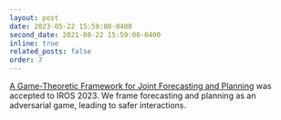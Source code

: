 ```yaml
---
layout: post
date: 2023-05-22 15:59:00-0400
second_date: 2021-08-22 15:59:00-0400
inline: true
related_posts: false
order: 7
---
```


[A Game-Theoretic Framework for Joint Forecasting and Planning](https://portal-cornell.github.io/game-theoretic-forecasting-planning/) was accepted to IROS 2023. We frame forecasting and planning as an adversarial game, leading to safer interactions.
